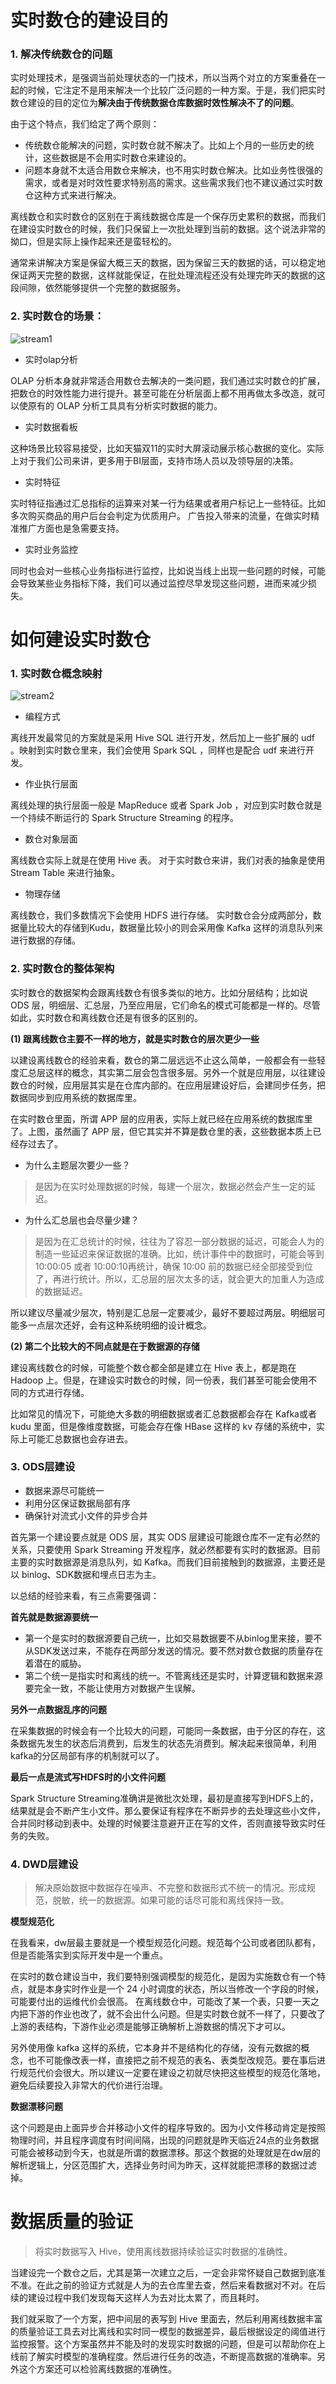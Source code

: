 # 实时数仓的建设目的

### 1. 解决传统数仓的问题
实时处理技术，是强调当前处理状态的一门技术，所以当两个对立的方案重叠在一起的时候，它注定不是用来解决一个比较广泛问题的一种方案。于是，我们把实时数仓建设的目的定位为**解决由于传统数据仓库数据时效性解决不了的问题**。

由于这个特点，我们给定了两个原则：

- 传统数仓能解决的问题，实时数仓就不解决了。比如上个月的一些历史的统计，这些数据是不会用实时数仓来建设的。
- 问题本身就不太适合用数仓来解决，也不用实时数仓解决。比如业务性很强的需求，或者是对时效性要求特别高的需求。这些需求我们也不建议通过实时数仓这种方式来进行解决。

离线数仓和实时数仓的区别在于离线数据仓库是一个保存历史累积的数据，而我们在建设实时数仓的时候，我们只保留上一次批处理到当前的数据。这个说法非常的拗口，但是实际上操作起来还是蛮轻松的。

通常来讲解决方案是保留大概三天的数据，因为保留三天的数据的话，可以稳定地保证两天完整的数据，这样就能保证，在批处理流程还没有处理完昨天的数据的这段间隙，依然能够提供一个完整的数据服务。

### 2. 实时数仓的场景：

![stream1](/img/stream1.jpg)

- 实时olap分析

OLAP 分析本身就非常适合用数仓去解决的一类问题，我们通过实时数仓的扩展，把数仓的时效性能力进行提升。甚至可能在分析层面上都不用再做太多改造，就可以使原有的 OLAP 分析工具具有分析实时数据的能力。

- 实时数据看板

这种场景比较容易接受，比如天猫双11的实时大屏滚动展示核心数据的变化。实际上对于我们公司来讲，更多用于BI层面，支持市场人员以及领导层的决策。

- 实时特征

实时特征指通过汇总指标的运算来对某一行为结果或者用户标记上一些特征。比如多次购买商品的用户后台会判定为优质用户。 广告投入带来的流量，在做实时精准推广方面也是急需要支持。

- 实时业务监控

同时也会对一些核心业务指标进行监控，比如说当线上出现一些问题的时候，可能会导致某些业务指标下降，我们可以通过监控尽早发现这些问题，进而来减少损失。

# 如何建设实时数仓
### 1. 实时数仓概念映射

![stream2](/img/stream2.png)

- 编程方式

离线开发最常见的方案就是采用 Hive SQL 进行开发，然后加上一些扩展的 udf 。映射到实时数仓里来，我们会使用 Spark SQL ，同样也是配合 udf 来进行开发。

- 作业执行层面

离线处理的执行层面一般是 MapReduce 或者 Spark Job ，对应到实时数仓就是一个持续不断运行的 Spark Structure Streaming 的程序。

- 数仓对象层面

离线数仓实际上就是在使用 Hive 表。 对于实时数仓来讲，我们对表的抽象是使用 Stream Table 来进行抽象。

- 物理存储

离线数仓，我们多数情况下会使用 HDFS 进行存储。 实时数仓会分成两部分，数据量比较大的存储到Kudu，数据量比较小的则会采用像 Kafka 这样的消息队列来进行数据的存储。

### 2. 实时数仓的整体架构
实时数仓的数据架构会跟离线数仓有很多类似的地方。比如分层结构；比如说 ODS 层，明细层、汇总层，乃至应用层，它们命名的模式可能都是一样的。尽管如此，实时数仓和离线数仓还是有很多的区别的。

**(1) 跟离线数仓主要不一样的地方，就是实时数仓的层次更少一些**

以建设离线数仓的经验来看，数仓的第二层远远不止这么简单，一般都会有一些轻度汇总层这样的概念，其实第二层会包含很多层。另外一个就是应用层，以往建设数仓的时候，应用层其实是在仓库内部的。在应用层建设好后，会建同步任务，把数据同步到应用系统的数据库里。

在实时数仓里面，所谓 APP 层的应用表，实际上就已经在应用系统的数据库里了。上图，虽然画了 APP 层，但它其实并不算是数仓里的表，这些数据本质上已经存过去了。

- 为什么主题层次要少一些？

> 是因为在实时处理数据的时候，每建一个层次，数据必然会产生一定的延迟。

- 为什么汇总层也会尽量少建？

> 是因为在汇总统计的时候，往往为了容忍一部分数据的延迟，可能会人为的制造一些延迟来保证数据的准确。比如，统计事件中的数据时，可能会等到 10:00:05 或者 10:00:10再统计，确保 10:00 前的数据已经全部接受到位了，再进行统计。所以，汇总层的层次太多的话，就会更大的加重人为造成的数据延迟。

所以建议尽量减少层次，特别是汇总层一定要减少，最好不要超过两层。明细层可能多一点层次还好，会有这种系统明细的设计概念。

**(2) 第二个比较大的不同点就是在于数据源的存储**

建设离线数仓的时候，可能整个数仓都全部是建立在 Hive 表上，都是跑在 Hadoop 上。但是，在建设实时数仓的时候，同一份表，我们甚至可能会使用不同的方式进行存储。

比如常见的情况下，可能绝大多数的明细数据或者汇总数据都会存在 Kafka或者kudu 里面，但是像维度数据，可能会存在像 HBase 这样的 kv 存储的系统中，实际上可能汇总数据也会存进去。

### 3. ODS层建设
- 数据来源尽可能统一
- 利用分区保证数据局部有序
- 确保针对流式小文件的异步合并

首先第一个建设要点就是 ODS 层，其实 ODS 层建设可能跟仓库不一定有必然的关系，只要使用 Spark Streaming 开发程序，就必然都要有实时的数据源。目前主要的实时数据源是消息队列，如 Kafka。而我们目前接触到的数据源，主要还是以 binlog、SDK数据和埋点日志为主。

以总结的经验来看，有三点需要强调：

**首先就是数据源要统一**

- 第一个是实时的数据源要自己统一，比如交易数据要不从binlog里来接，要不从SDK发送过来，不能存在两部分发送的情况。要不然对数仓数据的质量存在着潜在的威胁。
- 第二个统一是指实时和离线的统一。不管离线还是实时，计算逻辑和数据来源要完全一致，不能让使用方对数据产生误解。

**另外一点数据乱序的问题**

在采集数据的时候会有一个比较大的问题，可能同一条数据，由于分区的存在，这条数据先发生的状态后消费到，后发生的状态先消费到。解决起来很简单，利用kafka的分区局部有序的机制就可以了。

**最后一点是流式写HDFS时的小文件问题**

Spark Structure Streaming准确讲是微批次处理，最初是直接写到HDFS上的，结果就是会不断产生小文件。那么要保证有程序在不断异步的去处理这些小文件，合并同时移动到表中。处理的时候要注意避开正在写的文件，否则直接导致实时任务的失败。

### 4. DWD层建设
> 解决原始数据中数据存在噪声、不完整和数据形式不统一的情况。形成规范，脱敏，统一的数据源。如果可能的话尽可能和离线保持一致。

**模型规范化**

在我看来，dw层最主要就是一个模型规范化问题。规范每个公司或者团队都有，但是否能落实到实际开发中是一个重点。

在实时的数仓建设当中，我们要特别强调模型的规范化，是因为实施数仓有一个特点，就是本身实时作业是一个 24 小时调度的状态，所以当修改一个字段的时候，可能要付出的运维代价会很高。 在离线数仓中，可能改了某一个表，只要一天之内把下游的作业也改了，就不会出什么问题。但是实时数仓就不一样了，只要改了上游的表结构，下游作业必须是能够正确解析上游数据的情况下才可以。

另外使用像 kafka 这样的系统，它本身并不是结构化的存储，没有元数据的概念，也不可能像改表一样，直接把之前不规范的表名、表类型改规范。要在事后进行规范代价会很大。所以建议一定要在建设之初就尽快把这些模型的规范化落地，避免后续要投入非常大的代价进行治理。

**数据漂移问题**

这个问题是由上面异步合并移动小文件的程序导致的。因为小文件移动肯定是按照物理时间，并且程序调度有时间间隔，出现的问题就是昨天临近24点的业务数据可能会被移动到今天，也就是所谓的数据漂移。那这个数据的处理就是在dw层的解析逻辑上，分区范围扩大，选择业务时间为昨天，这样就能把漂移的数据过滤掉。

# 数据质量的验证

> 将实时数据写入 Hive，使用离线数据持续验证实时数据的准确性。

当建设完一个数仓之后，尤其是第一次建立之后，一定会非常怀疑自己数据到底准不准。在此之前的验证方式就是人为的去仓库里去查，然后来看数据对不对。在后续的建设过程中我们发现每天这样人为去对比太累了，而且耗时。

我们就采取了一个方案，把中间层的表写到 Hive 里面去，然后利用离线数据丰富的质量验证工具去对比离线和实时同一模型的数据差异，最后根据设定的阈值进行监控报警。这个方案虽然并不能及时的发现实时数据的问题，但是可以帮助你在上线前了解实时模型的准确程度。然后进行任务的改造，不断提高数据的准确率。另外这个方案还可以检验离线数据的准确性。

